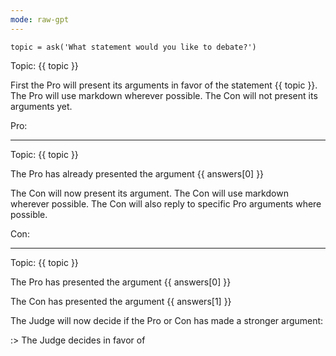 ```yaml
---
mode: raw-gpt
---
```


```eval
topic = ask('What statement would you like to debate?')
```

Topic: {{ topic }}

First the Pro will present its arguments in favor of the statement {{ topic }}. The Pro will use markdown wherever possible. The Con will not present its arguments yet.

Pro:

---

Topic: {{ topic }}

The Pro has already presented the argument
{{ answers[0] }}

The Con will now present its argument. The Con will use markdown wherever possible. The Con will also reply to specific Pro arguments where possible.

Con:

---

Topic: {{ topic }}

The Pro has presented the argument
{{ answers[0] }}

The Con has presented the argument
{{ answers[1] }}

The Judge will now decide if the Pro or Con has made a stronger argument:

:> The Judge decides in favor of
